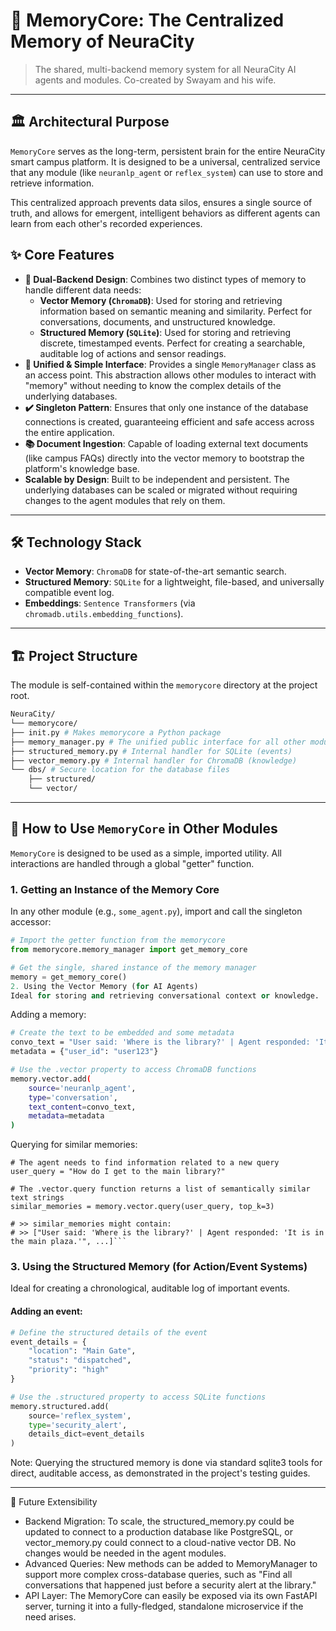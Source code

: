 # 🧠 MemoryCore: The Centralized Memory of NeuraCity

> The shared, multi-backend memory system for all NeuraCity AI agents and modules.
> Co-created by Swayam and his wife.

---

## 🏛️ Architectural Purpose

`MemoryCore` serves as the long-term, persistent brain for the entire NeuraCity smart campus platform. It is designed to be a universal, centralized service that any module (like `neuranlp_agent` or `reflex_system`) can use to store and retrieve information.

This centralized approach prevents data silos, ensures a single source of truth, and allows for emergent, intelligent behaviors as different agents can learn from each other's recorded experiences.

## ✨ Core Features

*   **🧠 Dual-Backend Design**: Combines two distinct types of memory to handle different data needs:
    *   **Vector Memory (`ChromaDB`)**: Used for storing and retrieving information based on semantic meaning and similarity. Perfect for conversations, documents, and unstructured knowledge.
    *   **Structured Memory (`SQLite`)**: Used for storing and retrieving discrete, timestamped events. Perfect for creating a searchable, auditable log of actions and sensor readings.
*   **🧩 Unified & Simple Interface**: Provides a single `MemoryManager` class as an access point. This abstraction allows other modules to interact with "memory" without needing to know the complex details of the underlying databases.
*   **✔️ Singleton Pattern**: Ensures that only one instance of the database connections is created, guaranteeing efficient and safe access across the entire application.
*   **📚 Document Ingestion**: Capable of loading external text documents (like campus FAQs) directly into the vector memory to bootstrap the platform's knowledge base.
*   **Scalable by Design**: Built to be independent and persistent. The underlying databases can be scaled or migrated without requiring changes to the agent modules that rely on them.

---

## 🛠️ Technology Stack

*   **Vector Memory**: `ChromaDB` for state-of-the-art semantic search.
*   **Structured Memory**: `SQLite` for a lightweight, file-based, and universally compatible event log.
*   **Embeddings**: `Sentence Transformers` (via `chromadb.utils.embedding_functions`).

---

## 🏗️ Project Structure

The module is self-contained within the `memorycore` directory at the project root.
```bash
NeuraCity/
└── memorycore/
├── init.py # Makes memorycore a Python package
├── memory_manager.py # The unified public interface for all other modules
├── structured_memory.py # Internal handler for SQLite (events)
├── vector_memory.py # Internal handler for ChromaDB (knowledge)
└── dbs/ # Secure location for the database files
    ├── structured/
    └── vector/
```

---

## 📖 How to Use `MemoryCore` in Other Modules

`MemoryCore` is designed to be used as a simple, imported utility. All interactions are handled through a global "getter" function.

### 1. Getting an Instance of the Memory Core

In any other module (e.g., `some_agent.py`), import and call the singleton accessor:

```python
# Import the getter function from the memorycore
from memorycore.memory_manager import get_memory_core

# Get the single, shared instance of the memory manager
memory = get_memory_core()
2. Using the Vector Memory (for AI Agents)
Ideal for storing and retrieving conversational context or knowledge.
```

Adding a memory:

```bash
# Create the text to be embedded and some metadata
convo_text = "User said: 'Where is the library?' | Agent responded: 'It is in the main plaza.'"
metadata = {"user_id": "user123"}

# Use the .vector property to access ChromaDB functions
memory.vector.add(
    source='neuranlp_agent', 
    type='conversation',
    text_content=convo_text,
    metadata=metadata
)
```

Querying for similar memories:

```
# The agent needs to find information related to a new query
user_query = "How do I get to the main library?"

# The .vector.query function returns a list of semantically similar text strings
similar_memories = memory.vector.query(user_query, top_k=3)

# >> similar_memories might contain: 
# >> ["User said: 'Where is the library?' | Agent responded: 'It is in the main plaza.'", ...]```
```

### 3. Using the Structured Memory (for Action/Event Systems)

Ideal for creating a chronological, auditable log of important events.

#### Adding an event:

```python
# Define the structured details of the event
event_details = {
    "location": "Main Gate",
    "status": "dispatched",
    "priority": "high"
}

# Use the .structured property to access SQLite functions
memory.structured.add(
    source='reflex_system',
    type='security_alert',
    details_dict=event_details
)
```

Note: Querying the structured memory is done via standard sqlite3 tools for direct, auditable access, as demonstrated in the project's testing guides.

---

🚀 Future Extensibility
- Backend Migration: To scale, the structured_memory.py could be updated to connect to a production database like PostgreSQL, or vector_memory.py could connect to a cloud-native vector DB. No changes would be needed in the agent modules.
- Advanced Queries: New methods can be added to MemoryManager to support more complex cross-database queries, such as "Find all conversations that happened just before a security alert at the library."
- API Layer: The MemoryCore can easily be exposed via its own FastAPI server, turning it into a fully-fledged, standalone microservice if the need arises.
